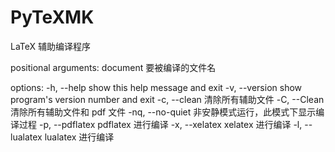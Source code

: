 # PyTeXMK
LaTeX 辅助编译程序

positional arguments:
  document         要被编译的文件名

options:
  -h, --help       show this help message and exit
  -v, --version    show program's version number and exit
  -c, --clean      清除所有辅助文件
  -C, --Clean      清除所有辅助文件和 pdf 文件
  -nq, --no-quiet  非安静模式运行，此模式下显示编译过程
  -p, --pdflatex   pdflatex 进行编译
  -x, --xelatex    xelatex 进行编译
  -l, --lualatex   lualatex 进行编译